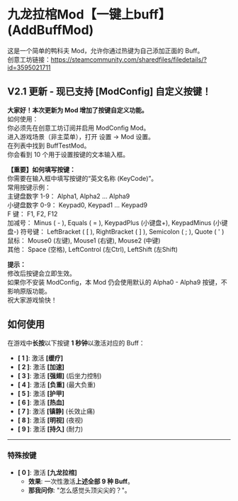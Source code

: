 # 九龙拉棺Mod【一键上buff】(AddBuffMod)

这是一个简单的鸭科夫 Mod，允许你通过热键为自己添加正面的 Buff。  
创意工坊链接：https://steamcommunity.com/sharedfiles/filedetails/?id=3595021711

## V2.1 更新 - 现已支持 [ModConfig] 自定义按键！
**大家好！本次更新为 Mod 增加了按键自定义功能。**  
如何使用：  
你必须先在创意工坊订阅并启用 ModConfig Mod。  
进入游戏场景（非主菜单），打开 设置 -> Mod 设置。  
在列表中找到 BuffTestMod。   
你会看到 10 个用于设置按键的文本输入框。  

**【重要】如何填写按键：**  
你需要在输入框中填写按键的“英文名称 (KeyCode)”。  
常用按键示例：  
主键盘数字 1-9： Alpha1, Alpha2 ... Alpha9  
小键盘数字 0-9： Keypad0, Keypad1 ... Keypad9  
F 键： F1, F2, F12  
加减号： Minus ( - ), Equals ( = ), KeypadPlus (小键盘+), KeypadMinus (小键盘-) 
符号键： LeftBracket ( [ ), RightBracket ( ] ), Semicolon ( ; ), Quote ( ' )  
鼠标： Mouse0 (左键), Mouse1 (右键), Mouse2 (中键)  
其他： Space (空格), LeftControl (左Ctrl), LeftShift (左Shift)  

**提示：**  
修改后按键会立即生效。  
如果你不安装 ModConfig，本 Mod 仍会使用默认的 Alpha0 - Alpha9 按键，不影响原版功能。  
祝大家游戏愉快！  


## 如何使用

在游戏中**长按**以下按键 **1 秒钟**以激活对应的 Buff：

* **[ 1 ]**: 激活 **[缓疗]**
* **[ 2 ]**: 激活 **[加速]**
* **[ 3 ]**: 激活 **[强翅]** (后坐力控制)
* **[ 4 ]**: 激活 **[负重]** (最大负重)
* **[ 5 ]**: 激活 **[护甲]**
* **[ 6 ]**: 激活 **[热血]** 
* **[ 7 ]**: 激活 **[镇静]** (长效止痛)
* **[ 8 ]**: 激活 **[明视]** (夜视)
* **[ 9 ]**: 激活 **[持久]** (耐力)

---

### 特殊按键

* **[ 0 ]**: 激活 **[九龙拉棺]**
    * **效果**: 一次性激活**上述全部 9 种 Buff**。
    * **那我问你**: "怎么感觉头顶尖尖的？"。
